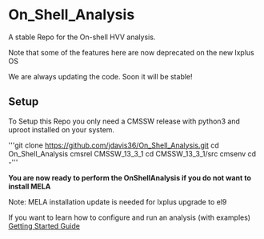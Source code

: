 # On_Shell_Analysis
A stable Repo for the On-shell HVV analysis.

Note that some of the features here are now deprecated on the new lxplus OS

We are always updating the code. Soon it will be stable!

## Setup
To Setup this Repo you only need a CMSSW release with python3 and uproot installed on your system.

'''git clone https://github.com/jdavis36/On_Shell_Analysis.git
cd On_Shell_Analysis 
cmsrel CMSSW_13_3_1
cd CMSSW_13_3_1/src
cmsenv 
cd -'''

**You are now ready to perform the OnShellAnalysis if you do not want to install MELA**

Note: MELA installation update is needed for lxplus upgrade to el9

If you want to learn how to configure and run an analysis (with examples)
[Getting Started Guide](https://github.com/jdavis36/On_Shell_Analysis/wiki/How-to-Run-An-Analysis)
